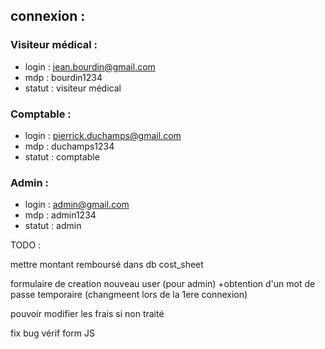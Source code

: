 ## connexion : 
### Visiteur médical :
* login : jean.bourdin@gmail.com
* mdp : bourdin1234
* statut : visiteur médical


### Comptable : 
* login : pierrick.duchamps@gmail.com
* mdp : duchamps1234
* statut : comptable

### Admin : 
* login : admin@gmail.com
* mdp : admin1234
* statut : admin

TODO : 

mettre montant remboursé dans db cost_sheet

formulaire de creation nouveau user (pour admin) +obtention d'un mot de passe temporaire (changmeent lors de la 1ere connexion)

pouvoir modifier les frais si non traité

fix bug vérif form JS